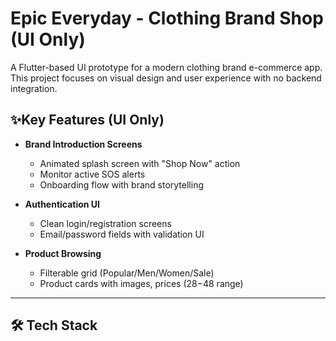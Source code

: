 # Epic Everyday - Clothing Brand Shop (UI Only)

A Flutter-based UI prototype for a modern clothing brand e-commerce app. This project focuses on visual design and user experience with no backend integration.

## ✨Key Features (UI Only)  

- **Brand Introduction Screens**  
  - Animated splash screen with "Shop Now" action
  - Monitor active SOS alerts
  - Onboarding flow with brand storytelling

- **Authentication UI**  
  - Clean login/registration screens
  - Email/password fields with validation UI
 
- **Product Browsing**  
  - Filterable grid (Popular/Men/Women/Sale) 
  - Product cards with images, prices ($28-$48 range)

---
 
## 🛠 Tech Stack
